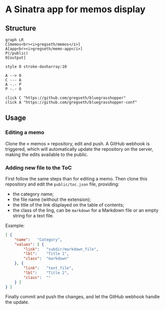 A Sinatra app for memos display
===============================


## Structure 


```mermaid
graph LR
C[memos<br><i>gregseth/memos</i>]
A[app<br><i>gregseth/memo-app</i>]
P(/public)
O[output] 

style O stroke-dasharray:10

A --> O
C --- A
A -.- P
P -.- O

click C "https://github.com/gregseth/bluegrasshopper"
click A "https://github.com/gregseth/bluegrasshopper-conf"
```


## Usage

### Editing a memo

Clone the « memos » repository, edit and push. A GitHub webhook is triggered, which will automatically update the repository on the server, making the edits available to the public.

### Adding new file to the ToC

First follow the same steps than for editing a memo. Then clone this repository and edit the `public/toc.json` file, providing:

-   the category name;
-   the file name (without the extension);
-   the title of the link displayed on the table of contents;
-   the class of the ling, can be `markdown` for a Markdown file or an empty string for a text file.

Example:

```json
[ {
    "name":   "Category",
    "values": [ {
        "link":   "subdir/markdown_file",
        "lbl":    "Title 1",
        "class":  "markdown"
    }, {
        "link":   "text_file",
        "lbl":    "Title 2",
        "class":  ""
    } ]
} ]
```

Finally commit and push the changes, and let the GitHub webhook handle the update.